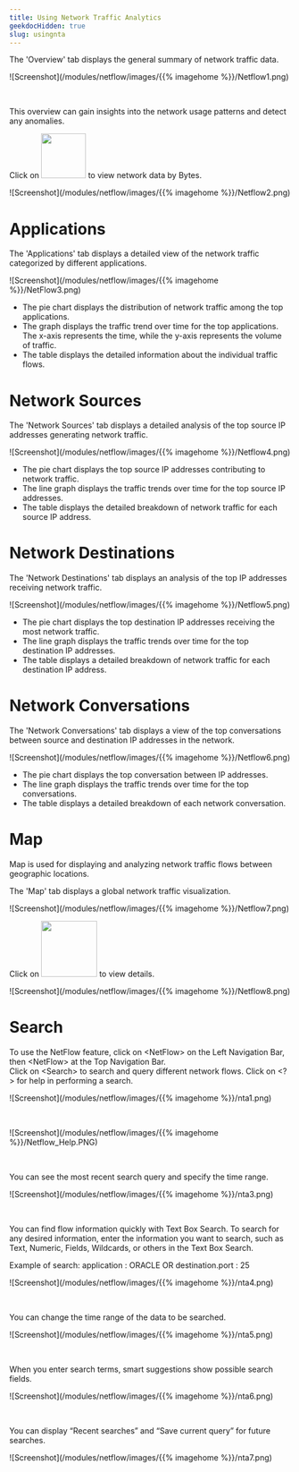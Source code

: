 ```yaml
---
title: Using Network Traffic Analytics
geekdocHidden: true
slug: usingnta
---
```


The 'Overview' tab displays the general summary of network traffic data.

![Screenshot](/modules/netflow/images/{{% imagehome %}}/Netflow1.png)

&nbsp;

This overview can gain insights into the network usage patterns and detect any anomalies.

Click on <img src="/modules/netflow/images/netgain/bytes.PNG" width="80px"> to view network data by Bytes.

![Screenshot](/modules/netflow/images/{{% imagehome %}}/Netflow2.png)

# Applications

The 'Applications' tab displays a detailed view of the network traffic categorized by different applications.

![Screenshot](/modules/netflow/images/{{% imagehome %}}/NetFlow3.png)

* The pie chart displays the distribution of network traffic among the top applications.  
* The graph displays the traffic trend over time for the top applications. The x-axis represents the time, while the y-axis represents the volume of traffic.  
* The table displays the detailed information about the individual traffic flows.

# Network Sources

The 'Network Sources' tab displays a detailed analysis of the top source IP addresses generating network traffic.

![Screenshot](/modules/netflow/images/{{% imagehome %}}/Netflow4.png)

* The pie chart displays the top source IP addresses contributing to network traffic.  
* The line graph displays the traffic trends over time for the top source IP addresses.  
* The table displays the detailed breakdown of network traffic for each source IP address.

# Network Destinations 

The 'Network Destinations' tab displays an analysis of the top IP addresses receiving network traffic.

![Screenshot](/modules/netflow/images/{{% imagehome %}}/Netflow5.png)

* The pie chart displays the top destination IP addresses receiving the most network traffic.  
* The line graph displays the traffic trends over time for the top destination IP addresses.  
* The table displays a detailed breakdown of network traffic for each destination IP address.

# Network Conversations

The 'Network Conversations' tab displays a view of the top conversations between source and destination IP addresses in the network.

![Screenshot](/modules/netflow/images/{{% imagehome %}}/Netflow6.png)

* The pie chart displays the top conversation between IP addresses.  
* The line graph displays the traffic trends over time for the top conversations.  
* The table displays a detailed breakdown of each network conversation.

# Map

Map is used for displaying and analyzing network traffic flows between geographic locations.

The 'Map' tab displays a global network traffic visualization.

![Screenshot](/modules/netflow/images/{{% imagehome %}}/Netflow7.png)

Click on <img src="/modules/netflow/images/netgain/toggle.PNG" width="100px"> to view details.

![Screenshot](/modules/netflow/images/{{% imagehome %}}/Netflow8.png)

# Search

To use the NetFlow feature, click on \<NetFlow> on the Left Navigation Bar, then \<NetFlow> at the Top Navigation Bar.  
Click on \<Search> to search and query different network flows. Click on \<?> for help in performing a search.

![Screenshot](/modules/netflow/images/{{% imagehome %}}/nta1.png)

&nbsp;

![Screenshot](/modules/netflow/images/{{% imagehome %}}/Netflow_Help.PNG)

&nbsp;

You can see the most recent search query and specify the time range.

![Screenshot](/modules/netflow/images/{{% imagehome %}}/nta3.png)

&nbsp;

You can find flow information quickly with Text Box Search. To search for any desired information, enter the information you want to search, such as Text, Numeric, Fields, Wildcards, or others in the Text Box Search.

Example of search: application : ORACLE OR destination.port : 25

![Screenshot](/modules/netflow/images/{{% imagehome %}}/nta4.png)

&nbsp;

You can change the time range of the data to be searched.

![Screenshot](/modules/netflow/images/{{% imagehome %}}/nta5.png)

&nbsp;

When you enter search terms, smart suggestions show possible search fields.

![Screenshot](/modules/netflow/images/{{% imagehome %}}/nta6.png)

&nbsp;

You can display “Recent searches” and “Save current query” for future searches.

![Screenshot](/modules/netflow/images/{{% imagehome %}}/nta7.png)

&nbsp;
